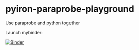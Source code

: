# pyiron-paraprobe-playground
Use paraprobe and python together

Launch mybinder:

[![Binder](https://mybinder.org/badge_logo.svg)](https://mybinder.org/v2/gh/srmnitc/pyiron-paraprobe-playground/HEAD)
